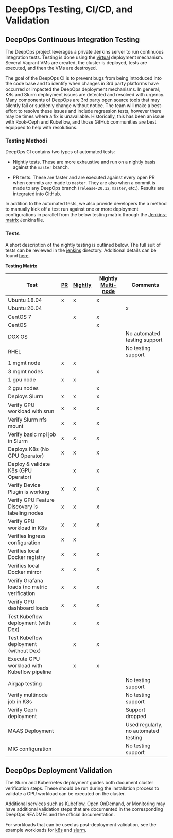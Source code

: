 # DeepOps Testing, CI/CD, and Validation

## DeepOps Continuous Integration Testing

The DeepOps project leverages a private Jenkins server to run continuous integration tests. Testing is done using the [virtual](../../virtual) deployment mechanism. Several Vagrant VMs are created, the cluster is deployed, tests are executed, and then the VMs are destroyed. 

The goal of the DeepOps CI is to prevent bugs from being introduced into the code base and to identify when changes in 3rd party platforms have occurred or impacted the DeepOps deployment mechanisms. In general, K8s and Slurm deployment issues are detected and resolved with urgency. Many components of DeepOps are 3rd party open source tools that may silently fail or suddenly change without notice. The team will make a best-effort to resolve these issues and include regression tests, however there may be times where a fix is unavailable. Historically, this has been an issue with Rook-Ceph and Kubeflow, and those GitHub communities are best equipped to help with resolutions. 

### Testing Methodi

DeepOps CI contains two types of automated tests:

* Nightly tests. These are more exhaustive and run on a nightly basis against the `master` branch.

* PR tests. These are faster and are executed against every open PR when commits are made to `master`. They are also when a commit is made to any DeepOps branch (`release-20.12`, `master`, etc.). Results are integrated into GitHub.

In addition to the automated tests, we also provide developers the a method to manually kick off a test run against one or more deployment configurations in parallel from the below testing matrix through the [Jenkins-matrix](../../workloads/jenkins/Jenkinsfile-matrix) Jenkinsfile.

### Tests

A short description of the nightly testing is outlined below. The full suit of tests can be reviewed in the [jenkins](../../workloads/jenkins) directory. Additional details can be found [here](../../workloads/jenkins/README.md).


**Testing Matrix**

| Test | [PR](../../workloads/jenkins/Jenkinsfile) | [Nightly](../../workloads/jenkins/Jenkinsfile-nightly) | [Nightly Multi-node](../../workloads/jenkins/Jenkinsfile-multi-nightly) | Comments |
| --- | --- | --- | --- | --- |
| Ubuntu 18.04 | x | x | x | |
| Ubuntu 20.04 | | | | x |
| CentOS 7 | | x | x | |
| CentOS | | | x | |
| DGX OS | | | | No automated testing support |
| RHEL | | | | No testing support |
| 1 mgmt node | x | x | | |
| 3 mgmt nodes | | | x | |
| 1 gpu node | x | x | | |
| 2 gpu nodes | | | x | |
| Deploys Slurm | x | x | x | |
| Verify GPU workload with srun | x | x | x |
| Verify Slurm nfs mount | x | x | x | |
| Verify basic mpi job in Slurm | x | x | x | |
| Deploys K8s (No GPU Operator) | x | x | x | |
| Deploy & validate K8s (GPU Operator) | | x | x | |
| Verify Device Plugin is working | x | x | x |
| Verify GPU Feature Discovery is labeling nodes | x | x | x |
| Verify GPU workload in K8s | x | x | x |
| Verifies Ingress configuration | x | x |
| Verifies local Docker registry | x | x | x |
| Verifies local Docker mirror | x | x | x |
| Verify Grafana loads (no metric verification | x | x | x |
| Verify GPU dashboard loads | x | x | x |
| Test Kubeflow deployment (with Dex) | | x | x |
| Test Kubeflow deployment (without Dex) | | x | x |
| Execute GPU workload with Kubeflow pipeline | | x | x |
| Airgap testing | | | | No testing support
| Verify multinode job in K8s | | | | No testing support
| Verify Ceph deployment | | | | Support dropped
| MAAS Deployment | | | | Used regularly, no automated testing
| MIG configuration | | | | No testing support


## DeepOps Deployment Validation

The Slurm and Kubernetes deployment guides both document cluster verification steps. These should be run during the installation process to validate a GPU workload can be executed on the cluster.

Additional services such as Kubeflow, Open OnDemand, or Monitoring may have additional validation steps that are documented in the corresponding DeepOps READMEs and the official documentation.

For workloads that can be used as post-deployment validation, see the example workloads for [k8s]( ../../workloads/examples/k8s/) and [slurm]( ../../workloads/examples/slurm).
